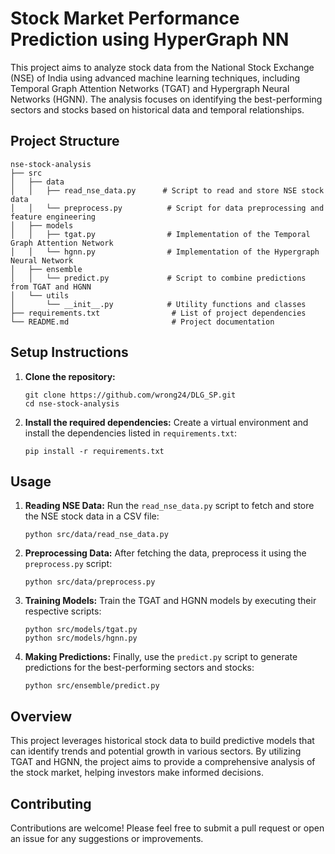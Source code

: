 # Stock Market Performance Prediction using HyperGraph NN
This project aims to analyze stock data from the National Stock Exchange (NSE) of India using advanced machine learning techniques, including Temporal Graph Attention Networks (TGAT) and Hypergraph Neural Networks (HGNN). The analysis focuses on identifying the best-performing sectors and stocks based on historical data and temporal relationships.

## Project Structure

```
nse-stock-analysis
├── src
│   ├── data
│   │   ├── read_nse_data.py      # Script to read and store NSE stock data
│   │   └── preprocess.py          # Script for data preprocessing and feature engineering
│   ├── models
│   │   ├── tgat.py                # Implementation of the Temporal Graph Attention Network
│   │   └── hgnn.py                # Implementation of the Hypergraph Neural Network
│   ├── ensemble
│   │   └── predict.py             # Script to combine predictions from TGAT and HGNN
│   └── utils
│       └── __init__.py            # Utility functions and classes
├── requirements.txt                # List of project dependencies
└── README.md                       # Project documentation
```

## Setup Instructions

1. **Clone the repository:**
   ```
   git clone https://github.com/wrong24/DLG_SP.git
   cd nse-stock-analysis
   ```

2. **Install the required dependencies:**
   Create a virtual environment and install the dependencies listed in `requirements.txt`:
   ```
   pip install -r requirements.txt
   ```

## Usage

1. **Reading NSE Data:**
   Run the `read_nse_data.py` script to fetch and store the NSE stock data in a CSV file:
   ```
   python src/data/read_nse_data.py
   ```

2. **Preprocessing Data:**
   After fetching the data, preprocess it using the `preprocess.py` script:
   ```
   python src/data/preprocess.py
   ```

3. **Training Models:**
   Train the TGAT and HGNN models by executing their respective scripts:
   ```
   python src/models/tgat.py
   python src/models/hgnn.py
   ```

4. **Making Predictions:**
   Finally, use the `predict.py` script to generate predictions for the best-performing sectors and stocks:
   ```
   python src/ensemble/predict.py
   ```

## Overview

This project leverages historical stock data to build predictive models that can identify trends and potential growth in various sectors. By utilizing TGAT and HGNN, the project aims to provide a comprehensive analysis of the stock market, helping investors make informed decisions.

## Contributing

Contributions are welcome! Please feel free to submit a pull request or open an issue for any suggestions or improvements.

